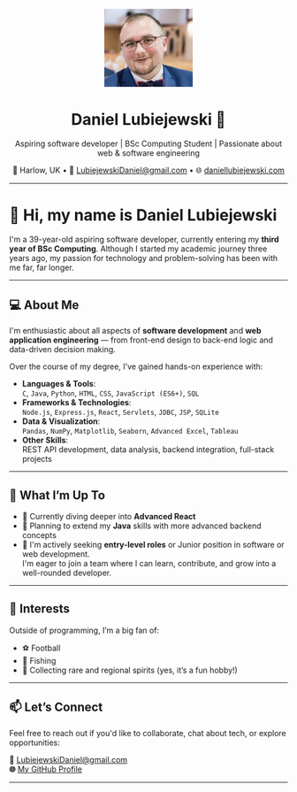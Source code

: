 <p align="center">
  <img src="meSmaller.png" width="160" alt="Daniel Lubiejewski avatar"/>
</p>

<h1 align="center">Daniel Lubiejewski 👋</h1>

<p align="center">
  Aspiring software developer | BSc Computing Student | Passionate about web & software engineering  
</p>

<p align="center">
  📍 Harlow, UK • 📧 <a href="mailto:LubiejewskiDaniel@gmail.com">LubiejewskiDaniel@gmail.com</a> • 🌐 <a href="https://www.daniellubiejewski.com">daniellubiejewski.com</a>
</p>

---

# 👋 Hi, my name is Daniel Lubiejewski

I'm a 39-year-old aspiring software developer, currently entering my **third year of BSc Computing**. Although I started my academic journey three years ago, my passion for technology and problem-solving has been with me far, far longer.

---

## 💻 About Me

I'm enthusiastic about all aspects of **software development** and **web application engineering** — from front-end design to back-end logic and data-driven decision making.

Over the course of my degree, I’ve gained hands-on experience with:

- **Languages & Tools**:  
  `C`, `Java`, `Python`, `HTML`, `CSS`, `JavaScript (ES6+)`, `SQL`
- **Frameworks & Technologies**:  
  `Node.js`, `Express.js`, `React`, `Servlets`, `JDBC`, `JSP`, `SQLite`
- **Data & Visualization**:  
  `Pandas`, `NumPy`, `Matplotlib`, `Seaborn`, `Advanced Excel`, `Tableau`
- **Other Skills**:  
  REST API development, data analysis, backend integration, full-stack projects

---

## 🚀 What I’m Up To

- 🌱 Currently diving deeper into **Advanced React**
- 📘 Planning to extend my **Java** skills with more advanced backend concepts
- 💼 I'm actively seeking **entry-level roles** or Junior position in software or web development.  
I'm eager to join a team where I can learn, contribute, and grow into a well-rounded developer.

---

## 🎯 Interests

Outside of programming, I’m a big fan of:
- ⚽ Football
- 🎣 Fishing
- 🥃 Collecting rare and regional spirits (yes, it’s a fun hobby!)

---

## 📫 Let’s Connect

Feel free to reach out if you'd like to collaborate, chat about tech, or explore opportunities:

**📧** LubiejewskiDaniel@gmail.com  
**🌐** [My GitHub Profile](https://github.com/lubiejewskidaniel)

---

